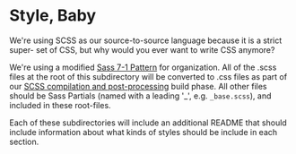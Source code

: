 # Style, Baby

We're using SCSS as our source-to-source language because it is a strict super-
set of CSS, but why would you ever want to write CSS anymore?

We're using a modified [Sass 7-1 Pattern] for organization. All of the .scss
files at the root of this subdirectory will be converted to .css files as part
of our [SCSS compilation and post-processing] build phase. All other files
should be Sass Partials (named with a leading '_', e.g. `_base.scss`), and
included in these root-files.

Each of these subdirectories will include an additional README that should
include information about what kinds of styles should be include in each
section.

[Sass 7-1 Pattern]: http://sass-guidelin.es/#the-7-1-pattern
[SCSS compilation and post-processing]: https://github.com/basho/basho_docs/blob/master/rake_libs/compile_css.rb